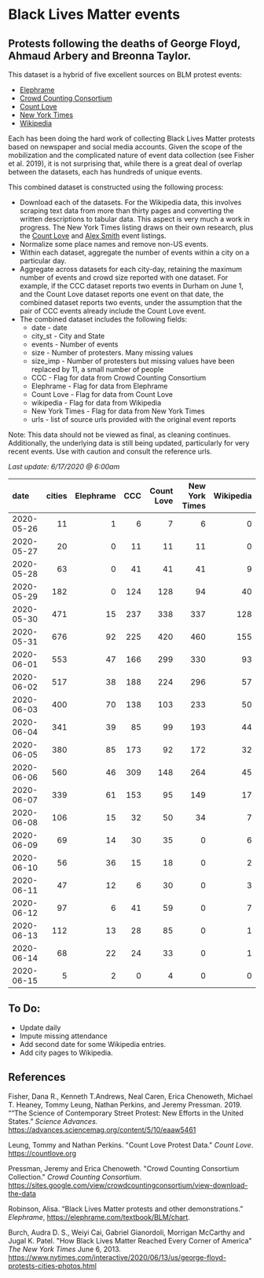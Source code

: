 # Black Lives Matter events
## Protests following the deaths of George Floyd, Ahmaud Arbery and Breonna Taylor.


This dataset is a hybrid of five excellent sources on BLM protest events:   
* [Elephrame](https://elephrame.com/textbook/BLM/chart)   
* [Crowd Counting Consortium](https://sites.google.com/view/crowdcountingconsortium/view-download-the-data?authuser=0)  
* [Count Love](https://countlove.org)
* [New York Times](https://www.nytimes.com/interactive/2020/06/13/us/george-floyd-protests-cities-photos.html)
* [Wikipedia](https://en.wikipedia.org/wiki/List_of_George_Floyd_protests_in_the_United_States)

Each has been doing the hard work of collecting Black Lives Matter protests based on newspaper and social media accounts. Given the scope of the mobilization and the complicated nature of event data collection (see Fisher et al. 2019), it is not surprising that, while there is a great deal of overlap between the datasets, each has hundreds of unique events.

This combined dataset is constructed using the following process:   
* Download each of the datasets.  For the Wikipedia data, this involves scraping text data from more than thirty pages and converting the written descriptions to tabular data. This aspect is very much a work in progress.  The New York Times listing draws on their own research, plus the [Count Love](https://countlove.org) and [Alex Smith](https://www.creosotemaps.com/blm2020/) event listings.
* Normalize some place names and remove non-US events.  
* Within each dataset, aggregate the number of events within a city on a particular day.   
* Aggregate across datasets for each city-day, retaining the maximum number of events and crowd size reported with one dataset. For example, if the CCC dataset reports two events in Durham on June 1, and the Count Love dataset reports one event on that date, the combined dataset reports two events, under the assumption that the pair of CCC events already include the  Count Love event.   
* The combined dataset includes the following fields:   
   * date - date    
   * city_st - City and State    
   * events - Number of events   
   * size - Number of protesters. Many missing values   
   * size_imp - Number of protesters but missing values have been replaced by 11, a small number of people   
   * CCC - Flag for data from Crowd Counting Consortium   
   * Elephrame - Flag for data from Elephrame   
   * Count Love    - Flag for data from Count Love    
   * wikipedia    - Flag for data from Wikipedia   
   * New York Times   - Flag for data from New York Times   
   * urls - list of source urls provided with the original event reports   

Note: This data should not be viewed as final, as cleaning continues. Additionally, the underlying data is still being updated, particularly for very recent events. Use with caution and consult the reference urls.

_Last update: 6/17/2020 @ 6:00am_



| date       |   cities |   Elephrame |   CCC |   Count Love |   New York Times |   Wikipedia |
|:-----------|---------:|------------:|------:|-------------:|-----------------:|------------:|
| 2020-05-26 |       11 |           1 |     6 |            7 |                6 |           0 |
| 2020-05-27 |       20 |           0 |    11 |           11 |               11 |           0 |
| 2020-05-28 |       63 |           0 |    41 |           41 |               41 |           9 |
| 2020-05-29 |      182 |           0 |   124 |          128 |               94 |          40 |
| 2020-05-30 |      471 |          15 |   237 |          338 |              337 |         128 |
| 2020-05-31 |      676 |          92 |   225 |          420 |              460 |         155 |
| 2020-06-01 |      553 |          47 |   166 |          299 |              330 |          93 |
| 2020-06-02 |      517 |          38 |   188 |          224 |              296 |          57 |
| 2020-06-03 |      400 |          70 |   138 |          103 |              233 |          50 |
| 2020-06-04 |      341 |          39 |    85 |           99 |              193 |          44 |
| 2020-06-05 |      380 |          85 |   173 |           92 |              172 |          32 |
| 2020-06-06 |      560 |          46 |   309 |          148 |              264 |          45 |
| 2020-06-07 |      339 |          61 |   153 |           95 |              149 |          17 |
| 2020-06-08 |      106 |          15 |    32 |           50 |               34 |           7 |
| 2020-06-09 |       69 |          14 |    30 |           35 |                0 |           6 |
| 2020-06-10 |       56 |          36 |    15 |           18 |                0 |           2 |
| 2020-06-11 |       47 |          12 |     6 |           30 |                0 |           3 |
| 2020-06-12 |       97 |           6 |    41 |           59 |                0 |           7 |
| 2020-06-13 |      112 |          13 |    28 |           85 |                0 |           1 |
| 2020-06-14 |       68 |          22 |    24 |           33 |                0 |           1 |
| 2020-06-15 |        5 |           2 |     0 |            4 |                0 |           0 |


## To Do:
* Update daily
* Impute missing attendance
* Add second date for some Wikipedia entries.
* Add city pages to Wikipedia.


## References

Fisher, Dana R., Kenneth T.Andrews, Neal Caren, Erica Chenoweth, Michael T. Heaney, Tommy Leung, Nathan Perkins, and Jeremy Pressman.   2019. ““The Science of Contemporary Street Protest: New Efforts in the United States.” *Science Advances.* https://advances.sciencemag.org/content/5/10/eaaw5461


Leung, Tommy and Nathan Perkins. "Count Love Protest Data." *Count Love*. https://countlove.org

Pressman, Jeremy and Erica Chenoweth. "Crowd Counting Consortium Collection." *Crowd Counting Consortium*. https://sites.google.com/view/crowdcountingconsortium/view-download-the-data

Robinson, Alisa. “Black Lives Matter protests and other demonstrations.” *Elephrame*, https://elephrame.com/textbook/BLM/chart.

Burch, Audra D. S., Weiyi Cai, Gabriel Gianordoli, Morrigan McCarthy and Jugal K. Patel. "How Black Lives Matter Reached Every Corner of America" _The New York Times_ June 6, 2013. https://www.nytimes.com/interactive/2020/06/13/us/george-floyd-protests-cities-photos.html

